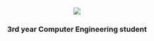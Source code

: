### 

<!--
**Feyzarana/Feyzarana** is a ✨ _special_ ✨ repository because its `README.md` (this file) appears on your GitHub profile.

Here are some ideas to get you started: 

-🔭 I’m currently working on...
- 🌱 I’m currently learning ...
- 👯 I’m looking to collaborate on ...
- 🤔 I’m looking for help with ...
- 💬 Ask me about ...
- 📫 How to reach me: ...
- 😄 Pronouns: ...
- ⚡ Fun fact: ...-->
 

<h1 align="center">
    <img src="https://readme-typing-svg.herokuapp.com/?font=Righteous&size=35&center=true&vCenter=true&width=500&height=70&duration=4000&lines=Hi+There!+✨;+I'm+Feyza+Rana!;" />
</h1>
<div align="center">

  <h3 align="center">3rd year Computer Engineering student</h3>
  
 


